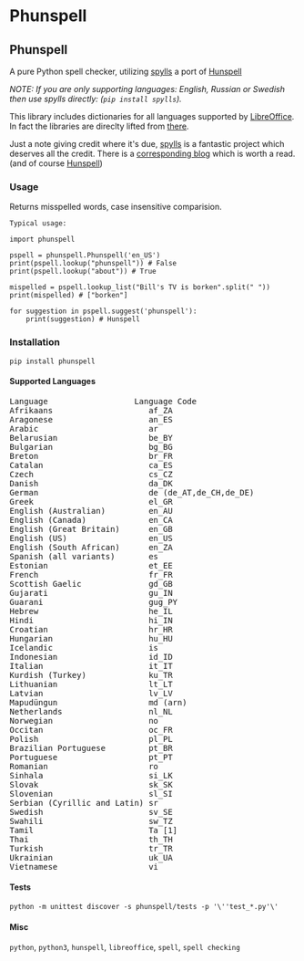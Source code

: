 # Phunspell

## Phunspell
A pure Python spell checker, utilizing [spylls](https://github.com/zverok/spylls) a port of [Hunspell](https://hunspell.github.io/)

*NOTE: If you are only supporting languages: English, Russian or Swedish then use spylls directly:
(`pip install spylls`).*

This library includes dictionaries for all languages supported by [LibreOffice](https://wiki.documentfoundation.org/Development/Dictionaries). In fact the libraries are direclty lifted from [there](https://github.com/LibreOffice/dictionaries).

Just a note giving credit where it's due, [spylls](https://github.com/zverok/spylls) is a fantastic project which deserves all the credit. There is a [corresponding blog](https://zverok.github.io/blog/2021-01-05-spellchecker-1.html) which is worth a read. (and of course [Hunspell](https://hunspell.github.io/))

### Usage

Returns misspelled words, case insensitive comparision.

    Typical usage:

    import phunspell

    pspell = phunspell.Phunspell('en_US')
    print(pspell.lookup("phunspell")) # False
    print(pspell.lookup("about")) # True

    mispelled = pspell.lookup_list("Bill's TV is borken".split(" "))
    print(mispelled) # ["borken"]

    for suggestion in pspell.suggest('phunspell'):
        print(suggestion) # Hunspell

### Installation

```
pip install phunspell
```

#### Supported Languages
<pre>
Language	              Language Code
Afrikaans	                 af_ZA
Aragonese	                 an_ES
Arabic	                     ar
Belarusian	                 be_BY
Bulgarian	                 bg_BG
Breton	                     br_FR
Catalan	                     ca_ES
Czech	                     cs_CZ
Danish	                     da_DK
German	                     de (de_AT,de_CH,de_DE)
Greek	                     el_GR
English (Australian)         en_AU
English (Canada)	         en_CA
English (Great Britain)	     en_GB
English (US)	             en_US
English (South African)	     en_ZA
Spanish	(all variants)       es
Estonian	                 et_EE
French	                     fr_FR
Scottish Gaelic	             gd_GB
Gujarati	                 gu_IN
Guarani	                     gug_PY
Hebrew	                     he_IL
Hindi	                     hi_IN
Croatian	                 hr_HR
Hungarian	                 hu_HU
Icelandic	                 is
Indonesian	                 id_ID
Italian	                     it_IT
Kurdish (Turkey)	         ku_TR
Lithuanian	                 lt_LT
Latvian	                     lv_LV
Mapudüngun	                 md (arn)
Netherlands	                 nl_NL
Norwegian	                 no
Occitan	                     oc_FR
Polish	                     pl_PL
Brazilian Portuguese	     pt_BR
Portuguese	                 pt_PT
Romanian	                 ro
Sinhala	                     si_LK
Slovak	                     sk_SK
Slovenian	                 sl_SI
Serbian (Cyrillic and Latin) sr
Swedish	                     sv_SE
Swahili	                     sw_TZ
Tamil	                     Ta	[1]
Thai	                     th_TH
Turkish	                     tr_TR
Ukrainian	                 uk_UA
Vietnamese	                 vi
</pre>

#### Tests
```
python -m unittest discover -s phunspell/tests -p '\''test_*.py'\'
```

#### Misc
`python`, `python3`, `hunspell`, `libreoffice`, `spell`, `spell checking`
